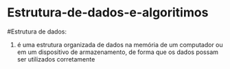 # Estrutura-de-dados-e-algoritimos

#Estrutura de dados:
1. é uma estrutura organizada de dados na memória de um computador ou em um dispositivo de armazenamento, de forma que os dados possam ser utilizados corretamente